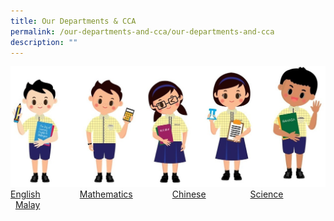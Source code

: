 ```yaml
---
title: Our Departments & CCA
permalink: /our-departments-and-cca/our-departments-and-cca
description: ""
---
```

![](/images/departments1.jpg)
[English](https://moe-wellingtonpri-staging.netlify.app/our-departments-and-cca/english)                [Mathematics](https://moe-wellingtonpri-staging.netlify.app/our-departments-and-cca/mathematics)                [Chinese](https://wellingtonpri.moe.edu.sg/our-departments-n-cca/chinese)                  [Science](https://wellingtonpri.moe.edu.sg/our-departments-n-cca/science)                    [Malay](https://wellingtonpri.moe.edu.sg/our-departments-n-cca/malay)